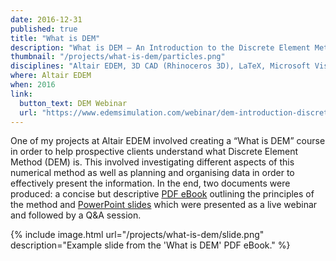```yaml
---
date: 2016-12-31
published: true
title: "What is DEM"
description: "What is DEM – An Introduction to the Discrete Element Method"
thumbnail: "/projects/what-is-dem/particles.png"
disciplines: "Altair EDEM, 3D CAD (Rhinoceros 3D), LaTeX, Microsoft Visual Studio, DEM, Marketing, Effective presentation"
where: Altair EDEM
when: 2016
link:
  button_text: DEM Webinar
  url: "https://www.edemsimulation.com/webinar/dem-introduction-discrete-element-method/"
---
```


One of my projects at Altair EDEM involved creating a “What is DEM” course in order to help prospective clients understand what Discrete Element Method (DEM) is. This involved investigating different aspects of this numerical method as well as planning and organising data in order to effectively present the information. In the end, two documents were produced: a concise but descriptive [PDF eBook](https://www.edemsimulation.com/what-is-dem-ebook-download) outlining the principles of the method and [PowerPoint slides](https://www.edemsimulation.com/webinar/dem-introduction-discrete-element-method/) which were presented as a live webinar and followed by a Q&A session.

{% include image.html url="/projects/what-is-dem/slide.png" description="Example slide from the 'What is DEM' PDF eBook." %}